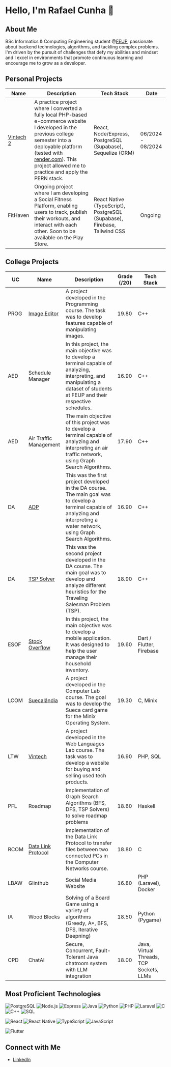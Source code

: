 # Hello, I'm Rafael Cunha 👋

## About Me
BSc Informatics & Computing Engineering student @[FEUP](https://sigarra.up.pt/feup/pt/web_page.inicial), passionate about backend technologies, algorithms, and tackling complex problems. I'm driven by the pursuit of challenges that defy my abilities and mindset and I excel in environments that promote continuous learning and encourage me to grow as a developer.

## Personal Projects

| Name      | Description                                                                                                                | Tech Stack                           | Date               |
|-----------|----------------------------------------------------------------------------------------------------------------------------|--------------------------------------|--------------------|
| [Vintech 2](https://github.com/rafaelcunha02/ecpern)   | A practice project where I converted a fully local PHP-based e-commerce website I developed in the previous college semester into a deployable platform (tested with [render.com](https://render.com/)). This project allowed me to practice and apply the PERN stack. | React, Node/Express, PostgreSQL (Supabase), Sequelize (ORM) | 06/2024 - 08/2024 |
| FitHaven  | Ongoing project where I am developing a Social Fitness Platform, enabling users to track, publish their workouts, and interact with each other. Soon to be available on the Play Store. | React Native (TypeScript), PostgreSQL (Supabase), Firebase, Tailwind CSS | Ongoing            |



## College Projects

| UC       | Name                    | Description                                                                                                          | Grade (/20) | Tech Stack |
|----------|-------------------------|----------------------------------------------------------------------------------------------------------------------|-------------|-----------------------|
| PROG     | [Image Editor](https://github.com/pchmelo/Projeto_prog) | A project developed in the Programming course. The task was to develop features capable of manipulating images.      | 19.80       | C++      |
| AED      | Schedule Manager    | In this project, the main objective was to develop a terminal capable of analyzing, interpreting, and manipulating a dataset of students at FEUP and their respective schedules. | 16.90       | C++        |
| AED      | Air Traffic Management  | The main objective of this project was to develop a terminal capable of analyzing and interpreting an air traffic network, using Graph Search Algorithms. | 17.90       | C++        |
| DA       | [ADP](https://github.com/rafaelcunha02/DA2324_PRJ1_G15_4)                      | This was the first project developed in the DA course. The main goal was to develop a terminal capable of analyzing and interpreting a water network, using Graph Search Algorithms. | 16.90       | C++        |
| DA       | [TSP Solver](https://github.com/rafaelcunha02/DA2324_PRJ2_G15_4)     | This was the second project developed in the DA course. The main goal was to develop and analyze different heuristics for the Traveling Salesman Problem (TSP). | 18.90       | C++       |
| ESOF     | [Stock Overflow](https://github.com/pchmelo/ESOF_Project)           | In this project, the main objective was to develop a mobile application. It was designed to help the user manage their household inventory. | 19.60       | Dart / Flutter, Firebase        |
| LCOM     | [Suecalândia](https://github.com/pchmelo/LCOM_Projeto/tree/main)              | A project developed in the Computer Lab course. The goal was to develop the Sueca card game for the Minix Operating System. | 19.30       | C, Minix       |
| LTW      | [Vintech](https://github.com/pchmelo/LTW_Project)                 | A project developed in the Web Languages Lab course. The task was to develop a website for buying and selling used tech products. | 16.90       | PHP, SQL       |
| PFL | Roadmap | Implementation of Graph Search Algorithms (BFS, DFS, TSP Solvers) to solve roadmap problems | 18.60 | Haskell |
| RCOM | [Data Link Protocol](https://github.com/EuNumShei/RCOMProject) | Implementation of the Data Link Protocol to transfer files between two connected PCs in the Computer Networks course. | 18.80 | C |
| LBAW | Glinthub | Social Media Website | 16.80 | PHP (Laravel), Docker |
| IA | Wood Blocks | Solving of a Board Game using a variety of algorithms (Greedy, A*, BFS, DFS, Iterative Deepning) | 18.50 | Python (Pygame) |
| CPD | ChatAI | Secure, Concurrent, Fault-Tolerant Java chatroom system with LLM integration | 18.00 | Java, Virtual Threads, TCP Sockets, LLMs |


## Most Proficient Technologies

![PostgreSQL](https://img.shields.io/badge/PostgreSQL-336791?style=for-the-badge&logo=postgresql&logoColor=white)
![Node.js](https://img.shields.io/badge/Node.js-339933?style=for-the-badge&logo=node.js&logoColor=white)
![Express](https://img.shields.io/badge/Express-000000?style=for-the-badge&logo=express&logoColor=white)
![Java](https://img.shields.io/badge/Java-007396?style=for-the-badge&logo=java&logoColor=white)
![Python](https://img.shields.io/badge/Python-3776AB?style=for-the-badge&logo=python&logoColor=white)
![PHP](https://img.shields.io/badge/PHP-777BB4?style=for-the-badge&logo=php&logoColor=white)
![Laravel](https://img.shields.io/badge/Laravel-E00C1D?style=for-the-badge&logo=laravel&logoColor=white)
![C](https://img.shields.io/badge/C-A8B9CC?style=for-the-badge&logo=c&logoColor=white)
![C++](https://img.shields.io/badge/C%2B%2B-00599C?style=for-the-badge&logo=c%2B%2B&logoColor=white)
![SQL](https://img.shields.io/badge/SQL-4479A1?style=for-the-badge&logo=postgresql&logoColor=white)


![React](https://img.shields.io/badge/React-61DAFB?style=for-the-badge&logo=react&logoColor=black)
![React Native](https://img.shields.io/badge/React_Native-20232A?style=for-the-badge&logo=react&logoColor=61DAFB)
![TypeScript](https://img.shields.io/badge/TypeScript-3178C6?style=for-the-badge&logo=typescript&logoColor=white)
![JavaScript](https://img.shields.io/badge/JavaScript-F7DF1E?style=for-the-badge&logo=javascript&logoColor=black)

![Flutter](https://img.shields.io/badge/Flutter-02569B?style=for-the-badge&logo=flutter&logoColor=white)



## Connect with Me
- [LinkedIn](https://www.linkedin.com/in/rafael-cunha-150955203/)



